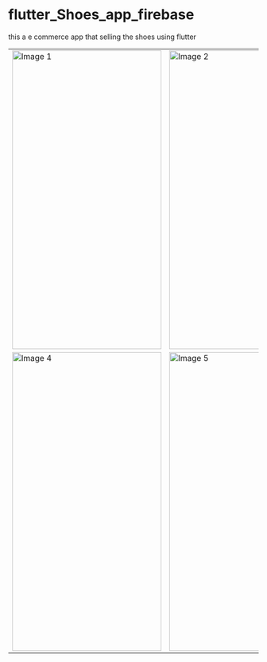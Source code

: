 # flutter_Shoes_app_firebase
this a e commerce app that selling the shoes using flutter
<div>
  <table>
    <tr>
      <td>
        <img src="https://github.com/Raheel00996/flutter_Shoes_app_firebase/assets/140609286/a0e0ee16-3ebd-4a4f-b90e-d8121fae387c" height="600" width="300" alt="Image 1">
      </td>
      <td>
        <img src="https://github.com/Raheel00996/flutter_Shoes_app_firebase/assets/140609286/d0fbbe19-64df-458f-98aa-dbd939667573" height="600" width="300" alt="Image 2">
      </td>
      <td>
        <img src="https://github.com/Raheel00996/flutter_Shoes_app_firebase/assets/140609286/2564bc25-d224-4f80-855e-6bc768b22b0f" height="600" width="300" alt="Image 3">
      </td>
    </tr>
    <tr>
      <td>
        <img src="https://github.com/Raheel00996/flutter_Shoes_app_firebase/assets/140609286/2049eb95-affe-4767-9771-ea3182aeb6a0" height="600" width="300" alt="Image 4">
      </td>
      <td>
        <img src="https://github.com/Raheel00996/flutter_Shoes_app_firebase/assets/140609286/6316ef58-ca8c-443b-a467-566e0230a846" height="600" width="300" alt="Image 5">
      </td>
      <td>
        <img src="https://github.com/Raheel00996/flutter_Shoes_app_firebase/assets/140609286/6f4da880-e5a6-4f04-9576-870b3ea8f344" height="600" width="300" alt="Image 6">
      </td>
    </tr>
  </table>
</div>

